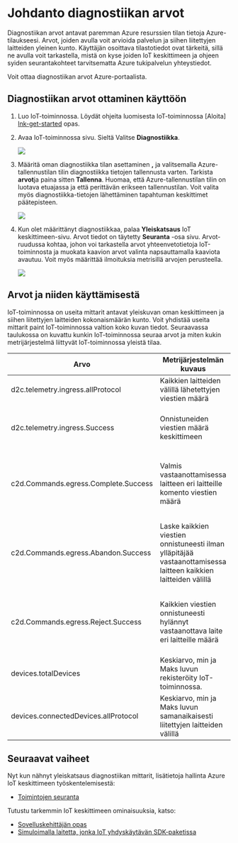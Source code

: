 <properties
 pageTitle="IoT keskittimeen diagnostiikan arvot"
 description="Azure IoT keskittimeen mittarit, käyttäjät voivat arvioida niiden resurssi yleinen kunto yleiskatsaus"
 services="iot-hub"
 documentationCenter=""
 authors="nberdy"
 manager="timlt"
 editor=""/>

<tags
 ms.service="iot-hub"
 ms.devlang="na"
 ms.topic="article"
 ms.tgt_pltfrm="na"
 ms.workload="na"
 ms.date="08/11/2016"
 ms.author="nberdy"/>

# <a name="introduction-to-diagnostic-metrics"></a>Johdanto diagnostiikan arvot

Diagnostiikan arvot antavat paremman Azure resurssien tilan tietoja Azure-tilaukseesi. Arvot, joiden avulla voit arvioida palvelun ja siihen liitettyjen laitteiden yleinen kunto. Käyttäjän osoittava tilastotiedot ovat tärkeitä, sillä ne avulla voit tarkastella, mistä on kyse joiden IoT keskittimeen ja ohjeen syiden seurantakohteet tarvitsematta Azure tukipalvelun yhteystiedot.

Voit ottaa diagnostiikan arvot Azure-portaalista.

## <a name="how-to-enable-diagnostic-metrics"></a>Diagnostiikan arvot ottaminen käyttöön

1. Luo IoT-toiminnossa. Löydät ohjeita luomisesta IoT-toiminnossa [Aloita] [ lnk-get-started] opas.

2. Avaa IoT-toiminnossa sivu. Sieltä Valitse **Diagnostiikka**.

    ![][1]

3. Määritä oman diagnostiikka tilan asettaminen **,** ja valitsemalla Azure-tallennustilan tilin diagnostiikka tietojen tallennusta varten. Tarkista **arvot**ja paina sitten **Tallenna**. Huomaa, että Azure-tallennustilan tilin on luotava etuajassa ja että perittävän erikseen tallennustilan. Voit valita myös diagnostiikka-tietojen lähettäminen tapahtuman keskittimet päätepisteen.

    ![][2]

4. Kun olet määrittänyt diagnostiikkaa, palaa **Yleiskatsaus** IoT keskittimeen-sivu. Arvot tiedot on täytetty **Seuranta** -osa sivu. Arvot-ruudussa kohtaa, johon voi tarkastella arvot yhteenvetotietoja IoT-toiminnosta ja muokata kaavion arvot valinta napsauttamalla kaaviota avautuu. Voit myös määrittää ilmoituksia metrisillä arvojen perusteella.

    ![][3]

## <a name="metrics-and-how-to-use-them"></a>Arvot ja niiden käyttämisestä

IoT-toiminnossa on useita mittarit antavat yleiskuvan oman keskittimeen ja siihen liitettyjen laitteiden kokonaismäärän kunto. Voit yhdistää useita mittarit paint IoT-toiminnossa valtion koko kuvan tiedot. Seuraavassa taulukossa on kuvattu kunkin IoT-toiminnossa seuraa arvot ja miten kukin metrijärjestelmä liittyvät IoT-toiminnossa yleistä tilaa.

| Arvo | Metrijärjestelmän kuvaus | Lisätiedot käyttötarkoitus |
| ---- | ---- | ---- |
| d2c.telemetry.ingress.allProtocol | Kaikkien laitteiden välillä lähetettyjen viestien määrä | Yleistä tietojen viestin lähettäminen |
| d2c.telemetry.ingress.Success | Onnistuneiden viestien määrä keskittimeen | Onnistuneiden viestin tunkeutumisen keskittimeen yleiskatsaus |
| c2d.Commands.egress.Complete.Success | Valmis vastaanottamisessa laitteen eri laitteille komento viestien määrä | Abandon ja hylkää arvot ja antaa yhteenvedon yleinen C2D komento success korko |
| c2d.Commands.egress.Abandon.Success | Laske kaikkien viestien onnistuneesti ilman ylläpitäjää vastaanottamisessa laitteen kaikkien laitteiden välillä | Korostaa mahdollisen ongelman, jos viestit ovat käytön ilman ylläpitäjää useammin kuin oikein |
| c2d.Commands.egress.Reject.Success | Kaikkien viestien onnistuneesti hylännyt vastaanottava laite eri laitteille määrä | Korostaa viestit ovat käytön hylännyt useammin odotettua mahdolliset ongelmat |
| devices.totalDevices | Keskiarvo, min ja Maks luvun rekisteröity IoT-toiminnossa. | Rekisteröity-keskittimeen määrä |
| devices.connectedDevices.allProtocol | Keskiarvo, min ja Maks luvun samanaikaisesti liitettyjen laitteiden välillä | Yleistä keskittimeen liitettyjen laitteiden määrä |

## <a name="next-steps"></a>Seuraavat vaiheet

Nyt kun nähnyt yleiskatsaus diagnostiikan mittarit, lisätietoja hallinta Azure IoT keskittimeen työskentelemisestä:

- [Toimintojen seuranta][lnk-monitor]

Tutustu tarkemmin IoT keskittimeen ominaisuuksia, katso:

- [Sovelluskehittäjän opas][lnk-devguide]
- [Simuloimalla laitetta, jonka IoT yhdyskäytävän SDK-paketissa][lnk-gateway]

<!-- Links and images -->
[1]: media/iot-hub-metrics/enable-metrics-1.png
[2]: media/iot-hub-metrics/enable-metrics-2.png
[3]: media/iot-hub-metrics/enable-metrics-3.png

[lnk-get-started]: iot-hub-csharp-csharp-getstarted.md
[lnk-operations-monitoring]: iot-hub-operations-monitoring.md
[lnk-scaling]: iot-hub-scaling.md
[lnk-dr]: iot-hub-ha-dr.md

[lnk-monitor]: iot-hub-operations-monitoring.md

[lnk-devguide]: iot-hub-devguide.md
[lnk-gateway]: iot-hub-linux-gateway-sdk-simulated-device.md

